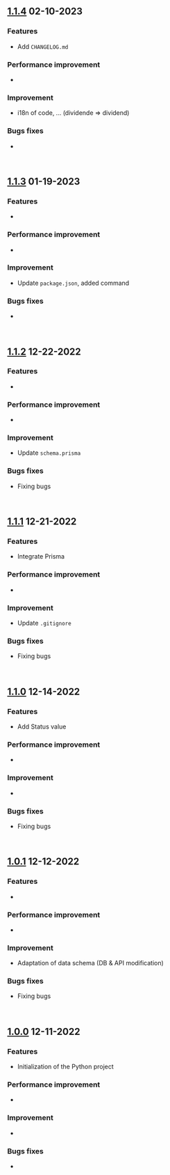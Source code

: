 ## [1.1.4]() 02-10-2023

### Features

- Add `CHANGELOG.md`

### Performance improvement

-

### Improvement

- i18n of code, ... (dividende => dividend)

### Bugs fixes

-

<br/>

## [1.1.3](https://github.com/KronosDev-Core/scrapperPython-KronosFinancial/commit/62853b2777abbd67f05568115ad7bd569db7622e) 01-19-2023

### Features

-

### Performance improvement

-

### Improvement

- Update `package.json`, added command

### Bugs fixes

-

<br/>

## [1.1.2](https://github.com/KronosDev-Core/scrapperPython-KronosFinancial/commit/2e6dc30a6b2bd7cffb11bbd4c3de90414246c508) 12-22-2022

### Features

-

### Performance improvement

-

### Improvement

- Update `schema.prisma`

### Bugs fixes

- Fixing bugs

<br/>

## [1.1.1](https://github.com/KronosDev-Core/scrapperPython-KronosFinancial/commit/4d2d81a81c9d5381fedad5efbbf864bf80e47179) 12-21-2022

### Features

- Integrate Prisma

### Performance improvement

-

### Improvement

- Update `.gitignore`

### Bugs fixes

- Fixing bugs

<br/>

## [1.1.0](https://github.com/KronosDev-Core/scrapperPython-KronosFinancial/commit/ab9efeba21b91eca3c1b2f41606c828abd0f0356) 12-14-2022

### Features

- Add Status value

### Performance improvement

-

### Improvement

-

### Bugs fixes

- Fixing bugs

<br/>

## [1.0.1](https://github.com/KronosDev-Core/scrapperPython-KronosFinancial/commit/df1dda34a4366c6e1670f0b9038343658f95d401) 12-12-2022

### Features

-

### Performance improvement

-

### Improvement

- Adaptation of data schema (DB & API modification)

### Bugs fixes

- Fixing bugs

<br/>

## [1.0.0](https://github.com/KronosDev-Core/scrapperPython-KronosFinancial/commit/dea017bf101ec3a2c8818a7449987e274281025a) 12-11-2022

### Features

- Initialization of the Python project

### Performance improvement

-

### Improvement

-

### Bugs fixes

-

<br/>

